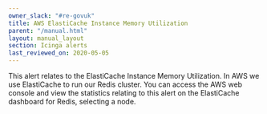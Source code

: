 ```yaml
---
owner_slack: "#re-govuk"
title: AWS ElastiCache Instance Memory Utilization
parent: "/manual.html"
layout: manual_layout
section: Icinga alerts
last_reviewed_on: 2020-05-05
---
```


This alert relates to the ElastiCache Instance Memory Utilization. In AWS we
use ElastiCache to run our Redis cluster. You can access the AWS web console
and view the statistics relating to this alert on the ElastiCache dashboard for
Redis, selecting a node.
